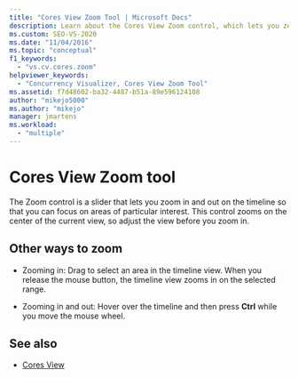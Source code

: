 ```yaml
---
title: "Cores View Zoom Tool | Microsoft Docs"
description: Learn about the Cores View Zoom control, which lets you zoom in and out on the timeline, and also learn about the other ways to zoom.
ms.custom: SEO-VS-2020
ms.date: "11/04/2016"
ms.topic: "conceptual"
f1_keywords:
  - "vs.cv.cores.zoom"
helpviewer_keywords:
  - "Concurrency Visualizer, Cores View Zoom Tool"
ms.assetid: f7d48602-ba32-4487-b51a-89e596124108
author: "mikejo5000"
ms.author: "mikejo"
manager: jmartens
ms.workload:
  - "multiple"
---
```

# Cores View Zoom tool
The Zoom control is a slider that lets you zoom in and out on the timeline so that you can focus on areas of particular interest. This control zooms on the center of the current view, so adjust the view before you zoom in.

## Other ways to zoom

- Zooming in: Drag to select an area in the timeline view. When you release the mouse button, the timeline view zooms in on the selected range.

- Zooming in and out: Hover over the timeline and then press **Ctrl** while you move the mouse wheel.

## See also
- [Cores View](../profiling/cores-view.md)